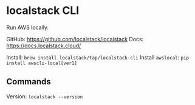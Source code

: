 # localstack CLI

Run AWS locally.

GitHub: https://github.com/localstack/localstack
Docs: https://docs.localstack.cloud/

Install: `brew install localstack/tap/localstack-cli`
Install `awslocal`: `pip install awscli-local[ver1]`

## Commands
Version: `localstack --version`
